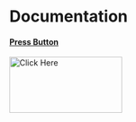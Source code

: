 
<h1> Documentation </h1>

<a href="https://docs.jupyter.org/en/latest/g">
  <h4> Press Button </h4>
  <img src="https://cdn2.vectorstock.com/i/1000x1000/31/56/green-round-button-web-icon-with-chrome-frame-vector-16723156.jpg" alt="Click Here" width="200" height="100">
</a>



